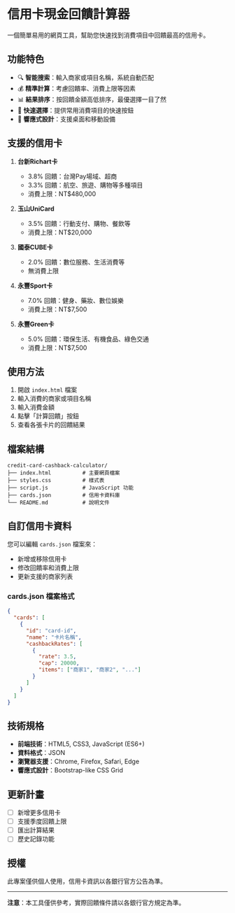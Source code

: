 # 信用卡現金回饋計算器

一個簡單易用的網頁工具，幫助您快速找到消費項目中回饋最高的信用卡。

## 功能特色

- 🔍 **智能搜索**：輸入商家或項目名稱，系統自動匹配
- 💰 **精準計算**：考慮回饋率、消費上限等因素
- 📊 **結果排序**：按回饋金額高低排序，最優選擇一目了然
- 🎯 **快速選擇**：提供常用消費項目的快速按鈕
- 📱 **響應式設計**：支援桌面和移動設備

## 支援的信用卡

1. **台新Richart卡**
   - 3.8% 回饋：台灣Pay場域、超商
   - 3.3% 回饋：航空、旅遊、購物等多種項目
   - 消費上限：NT$480,000

2. **玉山UniCard**
   - 3.5% 回饋：行動支付、購物、餐飲等
   - 消費上限：NT$20,000

3. **國泰CUBE卡**
   - 2.0% 回饋：數位服務、生活消費等
   - 無消費上限

4. **永豐Sport卡**
   - 7.0% 回饋：健身、藥妝、數位娛樂
   - 消費上限：NT$7,500

5. **永豐Green卡**
   - 5.0% 回饋：環保生活、有機食品、綠色交通
   - 消費上限：NT$7,500

## 使用方法

1. 開啟 `index.html` 檔案
2. 輸入消費的商家或項目名稱
3. 輸入消費金額
4. 點擊「計算回饋」按鈕
5. 查看各張卡片的回饋結果

## 檔案結構

```
credit-card-cashback-calculator/
├── index.html          # 主要網頁檔案
├── styles.css          # 樣式表
├── script.js           # JavaScript 功能
├── cards.json          # 信用卡資料庫
└── README.md           # 說明文件
```

## 自訂信用卡資料

您可以編輯 `cards.json` 檔案來：

- 新增或移除信用卡
- 修改回饋率和消費上限
- 更新支援的商家列表

### cards.json 檔案格式

```json
{
  "cards": [
    {
      "id": "card-id",
      "name": "卡片名稱",
      "cashbackRates": [
        {
          "rate": 3.5,
          "cap": 20000,
          "items": ["商家1", "商家2", "..."]
        }
      ]
    }
  ]
}
```

## 技術規格

- **前端技術**：HTML5, CSS3, JavaScript (ES6+)
- **資料格式**：JSON
- **瀏覽器支援**：Chrome, Firefox, Safari, Edge
- **響應式設計**：Bootstrap-like CSS Grid

## 更新計畫

- [ ] 新增更多信用卡
- [ ] 支援季度回饋上限
- [ ] 匯出計算結果
- [ ] 歷史記錄功能

## 授權

此專案僅供個人使用，信用卡資訊以各銀行官方公告為準。

---

**注意**：本工具僅供參考，實際回饋條件請以各銀行官方規定為準。
